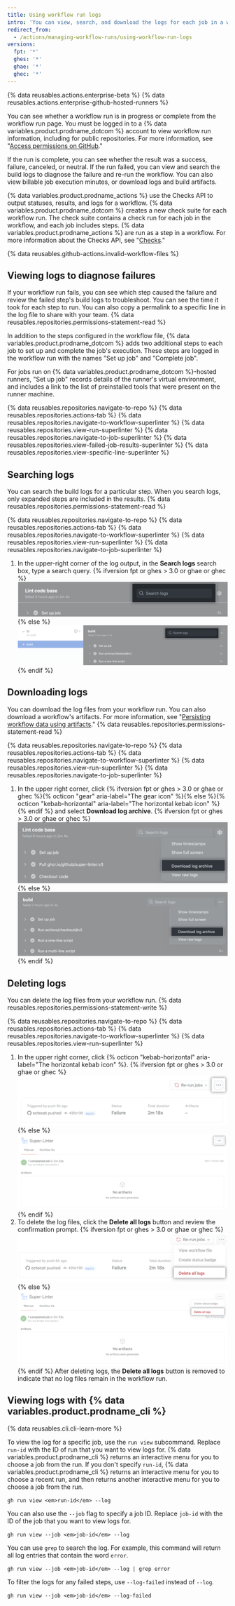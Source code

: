```yaml
---
title: Using workflow run logs
intro: 'You can view, search, and download the logs for each job in a workflow run.'
redirect_from:
  - /actions/managing-workflow-runs/using-workflow-run-logs
versions:
  fpt: '*'
  ghes: '*'
  ghae: '*'
  ghec: '*'
---
```


{% data reusables.actions.enterprise-beta %}
{% data reusables.actions.enterprise-github-hosted-runners %}

You can see whether a workflow run is in progress or complete from the workflow run page. You must be logged in to a {% data variables.product.prodname_dotcom %} account to view workflow run information, including for public repositories. For more information, see "[Access permissions on GitHub](/articles/access-permissions-on-github)."

If the run is complete, you can see whether the result was a success, failure, canceled, or neutral. If the run failed, you can view and search the build logs to diagnose the failure and re-run the workflow. You can also view billable job execution minutes, or download logs and build artifacts.

{% data variables.product.prodname_actions %} use the Checks API to output statuses, results, and logs for a workflow. {% data variables.product.prodname_dotcom %} creates a new check suite for each workflow run. The check suite contains a check run for each job in the workflow, and each job includes steps. {% data variables.product.prodname_actions %} are run as a step in a workflow. For more information about the Checks API, see "[Checks](/rest/reference/checks)."

{% data reusables.github-actions.invalid-workflow-files %}

## Viewing logs to diagnose failures

If your workflow run fails, you can see which step caused the failure and review the failed step's build logs to troubleshoot. You can see the time it took for each step to run. You can also copy a permalink to a specific line in the log file to share with your team. {% data reusables.repositories.permissions-statement-read %}

In addition to the steps configured in the workflow file, {% data variables.product.prodname_dotcom %} adds two additional steps to each job to set up and complete the job's execution. These steps are logged in the workflow run with the names "Set up job" and "Complete job".

For jobs run on {% data variables.product.prodname_dotcom %}-hosted runners, "Set up job" records details of the runner's virtual environment, and includes a link to the list of preinstalled tools that were present on the runner machine.

{% data reusables.repositories.navigate-to-repo %}
{% data reusables.repositories.actions-tab %}
{% data reusables.repositories.navigate-to-workflow-superlinter %}
{% data reusables.repositories.view-run-superlinter %}
{% data reusables.repositories.navigate-to-job-superlinter %}
{% data reusables.repositories.view-failed-job-results-superlinter %}
{% data reusables.repositories.view-specific-line-superlinter %}

## Searching logs

You can search the build logs for a particular step. When you search logs, only expanded steps are included in the results. {% data reusables.repositories.permissions-statement-read %}

{% data reusables.repositories.navigate-to-repo %}
{% data reusables.repositories.actions-tab %}
{% data reusables.repositories.navigate-to-workflow-superlinter %}
{% data reusables.repositories.view-run-superlinter %}
{% data reusables.repositories.navigate-to-job-superlinter %}
1. In the upper-right corner of the log output, in the **Search logs** search box, type a search query.
{% ifversion fpt or ghes > 3.0 or ghae or ghec %}
  ![Search box to search logs](/assets/images/help/repository/search-log-box-updated-2.png)
{% else %}
  ![Search box to search logs](/assets/images/help/repository/search-log-box-updated.png)
{% endif %}

## Downloading logs

You can download the log files from your workflow run. You can also download a workflow's artifacts. For more information, see "[Persisting workflow data using artifacts](/actions/automating-your-workflow-with-github-actions/persisting-workflow-data-using-artifacts)." {% data reusables.repositories.permissions-statement-read %}

{% data reusables.repositories.navigate-to-repo %}
{% data reusables.repositories.actions-tab %}
{% data reusables.repositories.navigate-to-workflow-superlinter %}
{% data reusables.repositories.view-run-superlinter %}
{% data reusables.repositories.navigate-to-job-superlinter %}
1. In the upper right corner, click {% ifversion fpt or ghes > 3.0 or ghae or ghec %}{% octicon "gear" aria-label="The gear icon" %}{% else %}{% octicon "kebab-horizontal" aria-label="The horizontal kebab icon" %}{% endif %} and select **Download log archive**.
  {% ifversion fpt or ghes > 3.0 or ghae or ghec %}
  ![Download logs drop-down menu](/assets/images/help/repository/download-logs-drop-down-updated-2.png)
  {% else %}
  ![Download logs drop-down menu](/assets/images/help/repository/download-logs-drop-down-updated.png)
  {% endif %}

## Deleting logs

You can delete the log files from your workflow run. {% data reusables.repositories.permissions-statement-write %}

{% data reusables.repositories.navigate-to-repo %}
{% data reusables.repositories.actions-tab %}
{% data reusables.repositories.navigate-to-workflow-superlinter %}
{% data reusables.repositories.view-run-superlinter %}
1. In the upper right corner, click {% octicon "kebab-horizontal" aria-label="The horizontal kebab icon" %}.
    {% ifversion fpt or ghes > 3.0 or ghae or ghec %}
    ![Kebab-horizontal icon](/assets/images/help/repository/workflow-run-kebab-horizontal-icon-updated-2.png)
    {% else %}
    ![Kebab-horizontal icon](/assets/images/help/repository/workflow-run-kebab-horizontal-icon-updated.png)
    {% endif %}
2. To delete the log files, click the **Delete all logs** button and review the confirmation prompt. 
  {% ifversion fpt or ghes > 3.0 or ghae or ghec %}
  ![Delete all logs](/assets/images/help/repository/delete-all-logs-updated-2.png)
  {% else %}
  ![Delete all logs](/assets/images/help/repository/delete-all-logs-updated.png)
  {% endif %}
After deleting logs, the **Delete all logs** button is removed to indicate that no log files remain in the workflow run.

## Viewing logs with {% data variables.product.prodname_cli %}

{% data reusables.cli.cli-learn-more %}

To view the log for a specific job, use the `run view` subcommand. Replace `run-id` with the ID of run that you want to view logs for. {% data variables.product.prodname_cli %} returns an interactive menu for you to choose a job from the run. If you don't specify `run-id`, {% data variables.product.prodname_cli %} returns an interactive menu for you to choose a recent run, and then returns another interactive menu for you to choose a job from the run.

```shell
gh run view <em>run-id</em> --log
```

You can also use the `--job` flag to specify a job ID. Replace `job-id` with the ID of the job that you want to view logs for.

```shell
gh run view --job <em>job-id</em> --log
```

You can use `grep` to search the log. For example, this command will return all log entries that contain the word `error`.

```shell
gh run view --job <em>job-id</em> --log | grep error
```

To filter the logs for any failed steps, use `--log-failed` instead of `--log`.

```shell
gh run view --job <em>job-id</em> --log-failed
```
